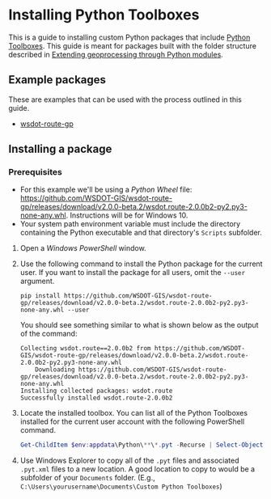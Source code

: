 Installing Python Toolboxes
===========================

This is a guide to installing custom Python packages that include [Python Toolboxes][What is a Python toolbox?]. This guide is meant for packages built with the folder structure described in [Extending geoprocessing through Python modules].

Example packages
----------------

These are examples that can be used with the process outlined in this guide.

* [wsdot-route-gp][wsdot-route-gp releases]

Installing a package
--------------------

### Prerequisites ###

* For this example we'll be using a *Python Wheel* file: https://github.com/WSDOT-GIS/wsdot-route-gp/releases/download/v2.0.0-beta.2/wsdot.route-2.0.0b2-py2.py3-none-any.whl. Instructions will be for Windows 10.
* Your system path environment variable must include the directory containing the Python executable and that directory's `Scripts` subfolder.

1. Open a *Windows PowerShell* window.
2. Use the following command to install the Python package for the current user. If you want to install the package for all users, omit the `--user` argument.
    ```console
    pip install https://github.com/WSDOT-GIS/wsdot-route-gp/releases/download/v2.0.0-beta.2/wsdot.route-2.0.0b2-py2.py3-none-any.whl --user
    ```

    You should see something similar to what is shown below as the output of the command:
    ```
    Collecting wsdot.route==2.0.0b2 from https://github.com/WSDOT-GIS/wsdot-route-gp/releases/download/v2.0.0-beta.2/wsdot.route-2.0.0b2-py2.py3-none-any.whl
        Downloading https://github.com/WSDOT-GIS/wsdot-route-gp/releases/download/v2.0.0-beta.2/wsdot.route-2.0.0b2-py2.py3-none-any.whl
    Installing collected packages: wsdot.route
    Successfully installed wsdot.route-2.0.0b2
    ```
3. Locate the installed toolbox. You can list all of the Python Toolboxes installed for the current user account with the following PowerShell command.
    ```PowerShell
    Get-ChildItem $env:appdata\Python\**\*.pyt -Recurse | Select-Object -ExpandProperty FullName
    ```
4. Use Windows Explorer to copy all of the `.pyt` files and associated `.pyt.xml` files to a new location. A good location to copy to would be a subfolder of your `Documents` folder. (E.g., `C:\Users\yourusername\Documents\Custom Python Toolboxes`)


[Extending geoprocessing through Python modules]:https://pro.arcgis.com/en/pro-app/arcpy/geoprocessing_and_python/extending-geoprocessing-through-python-modules.htm
[What is a Python toolbox?]:https://pro.arcgis.com/en/pro-app/arcpy/geoprocessing_and_python/a-quick-tour-of-python-toolboxes.htm
[wsdot-route-gp releases]:https://github.com/WSDOT-GIS/wsdot-route-gp/releases